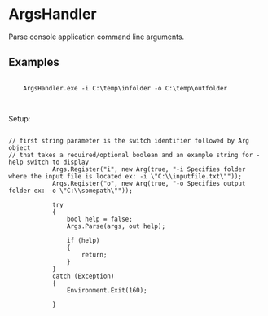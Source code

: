 # ArgsHandler
Parse console application command line arguments.

## Examples
<pre>
<code>
	ArgsHandler.exe -i C:\temp\infolder -o C:\temp\outfolder
	
</code>
</pre>

</pre>

Setup:
<pre>
<code>
// first string parameter is the switch identifier followed by Arg object 
// that takes a required/optional boolean and an example string for -help switch to display
            Args.Register("i", new Arg(true, "-i Specifies folder where the input file is located ex: -i \"C:\\inputfile.txt\""));
            Args.Register("o", new Arg(true, "-o Specifies output folder ex: -o \"C:\\somepath\""));

            try
            {
                bool help = false;
                Args.Parse(args, out help);

                if (help)
                {
                    return;
                }
            }
            catch (Exception)
            {
                Environment.Exit(160);

            }	
</code>
</pre>